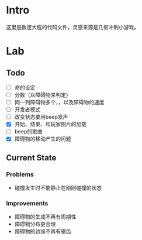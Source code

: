 # Intro

这里是数逻大程的代码文件，灵感来源是几何冲刺小游戏。


# Lab

## Todo

- [ ] 命的设定
- [ ] 分数（以障碍物来判定）
- [ ] 同一列障碍物多个，，以及障碍物的速度
- [ ] 开发者模式
- [ ] 改变状态要用beep发声
- [x] 开始、结束、和玩家图片的加载
- [ ] beep的歌曲
- [x] 障碍物的移动产生的问题

## Current State

### Problems
+ 碰撞发生时不能静止在刚刚碰撞的状态

### Improvements
+ 障碍物的生成不再有周期性
+ 障碍物分布更合理
+ 障碍物的边缘不再有锯齿